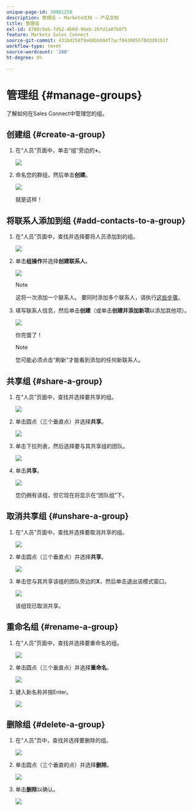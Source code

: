 ```yaml
---
unique-page-id: 30081250
description: 管理组 — Marketo文档 — 产品文档
title: 管理组
exl-id: 8788c9ab-7d52-4b8d-96eb-26fd1a07b0f5
feature: Marketo Sales Connect
source-git-commit: 431bd258f9a68bbb9df7acf043085578d3d91b1f
workflow-type: tm+mt
source-wordcount: '280'
ht-degree: 0%

---
```


# 管理组 {#manage-groups}

了解如何在Sales Connect中管理您的组。

## 创建组 {#create-a-group}

1. 在“人员”页面中，单击“组”旁边的&#x200B;**+**。

   ![](assets/one-4.png)

1. 命名您的群组，然后单击&#x200B;**创建**。

   ![](assets/two-3.png)

   就是这样！

## 将联系人添加到组 {#add-contacts-to-a-group}

1. 在“人员”页面中，查找并选择要将人员添加到的组。

   ![](assets/three-3.png)

1. 单击&#x200B;**组操作**&#x200B;并选择&#x200B;**创建联系人**。

   ![](assets/four-3.png)

   >[!NOTE]
   >
   >这将一次添加一个联系人。 要同时添加多个联系人，请执行[这些步骤](/help/marketo/product-docs/marketo-sales-connect/people/managing-contacts/import-contacts-via-csv.md)。

1. 填写联系人信息，然后单击&#x200B;**创建**（或单击&#x200B;**创建并添加新项**&#x200B;以添加其他项）。

   ![](assets/five-3.png)

   你完蛋了！

   >[!NOTE]
   >
   >您可能必须点击“刷新”才能看到添加的任何新联系人。

## 共享组 {#share-a-group}

1. 在“人员”页面中，查找并选择要共享的组。

   ![](assets/six.png)

1. 单击圆点（三个垂直点）并选择&#x200B;**共享**。

   ![](assets/seven.png)

1. 单击下拉列表，然后选择要与其共享组的团队。

   ![](assets/eight.png)

1. 单击&#x200B;**共享**。

   ![](assets/nine.png)

   您仍拥有该组，但它现在将显示在“团队组”下。

## 取消共享组 {#unshare-a-group}

1. 在“人员”页面中，查找并选择要取消共享的组。

   ![](assets/ten.png)

1. 单击圆点（三个垂直点）并选择&#x200B;**共享**。

   ![](assets/eleven.png)

1. 单击您与其共享该组的团队旁边的&#x200B;**X**，然后单击退出该模式窗口。

   ![](assets/twelve.png)

   该组现已取消共享。

## 重命名组 {#rename-a-group}

1. 在“人员”页面中，查找并选择要重命名的组。

   ![](assets/six.png)

1. 单击圆点（三个垂直点）并选择&#x200B;**重命名**。

   ![](assets/thirteen.png)

1. 键入新名称并按Enter。

   ![](assets/fourteen.png)

## 删除组 {#delete-a-group}

1. 在“人员”页中，查找并选择要删除的组。

   ![](assets/fifteen.png)

1. 单击圆点（三个垂直的点）并选择&#x200B;**删除**。

   ![](assets/sixteen.png)

1. 单击&#x200B;**删除**&#x200B;以确认。

   ![](assets/seventeen.png)
